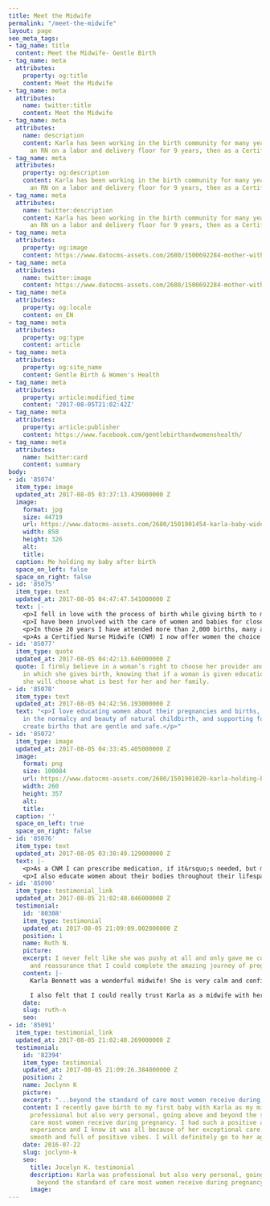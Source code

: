 ```yaml
---
title: Meet the Midwife
permalink: "/meet-the-midwife"
layout: page
seo_meta_tags:
- tag_name: title
  content: Meet the Midwife- Gentle Birth
- tag_name: meta
  attributes:
    property: og:title
    content: Meet the Midwife
- tag_name: meta
  attributes:
    name: twitter:title
    content: Meet the Midwife
- tag_name: meta
  attributes:
    name: description
    content: Karla has been working in the birth community for many years, first as
      an RN on a labor and delivery floor for 9 years, then as a Certified Nurse Midwife.
- tag_name: meta
  attributes:
    property: og:description
    content: Karla has been working in the birth community for many years, first as
      an RN on a labor and delivery floor for 9 years, then as a Certified Nurse Midwife.
- tag_name: meta
  attributes:
    name: twitter:description
    content: Karla has been working in the birth community for many years, first as
      an RN on a labor and delivery floor for 9 years, then as a Certified Nurse Midwife.
- tag_name: meta
  attributes:
    property: og:image
    content: https://www.datocms-assets.com/2680/1500692284-mother-with-baby.jpg
- tag_name: meta
  attributes:
    name: twitter:image
    content: https://www.datocms-assets.com/2680/1500692284-mother-with-baby.jpg
- tag_name: meta
  attributes:
    property: og:locale
    content: en_EN
- tag_name: meta
  attributes:
    property: og:type
    content: article
- tag_name: meta
  attributes:
    property: og:site_name
    content: Gentle Birth & Women's Health
- tag_name: meta
  attributes:
    property: article:modified_time
    content: '2017-08-05T21:02:42Z'
- tag_name: meta
  attributes:
    property: article:publisher
    content: https://www.facebook.com/gentlebirthandwomenshealth/
- tag_name: meta
  attributes:
    name: twitter:card
    content: summary
body:
- id: '85074'
  item_type: image
  updated_at: 2017-08-05 03:37:13.439000000 Z
  image:
    format: jpg
    size: 44719
    url: https://www.datocms-assets.com/2680/1501901454-karla-baby-wide.jpg
    width: 858
    height: 326
    alt: 
    title: 
  caption: Me holding my baby after birth
  space_on_left: false
  space_on_right: false
- id: '85075'
  item_type: text
  updated_at: 2017-08-05 04:47:47.541000000 Z
  text: |-
    <p>I fell in love with the process of birth while giving birth to my own 6 children, and as labor support for my family and friends.</p>
    <p>I have been involved with the care of women and babies for close to 20 years, first as a doula, then as a Labor and Delivery nurse, and now as a Certified Nurse Midwife.</p>
    <p>In those 20 years I have attended more than 2,000 births, many as a L&amp;D nurse in the hospital, where I was always the go-to nurse for the women who wanted a natural, unmedicated birth.</p>
    <p>As a Certified Nurse Midwife (CNM) I now offer women the choice of out-of-hospital birth; the natural and safe delivery of babies in their home, or in a birth center, where it can unfold in an unhurried, peaceful, and loving manner.</p>
- id: '85077'
  item_type: quote
  updated_at: 2017-08-05 04:42:13.646000000 Z
  quote: I firmly believe in a woman’s right to choose her provider and the manner
    in which she gives birth, knowing that if a woman is given education and support
    she will choose what is best for her and her family.
- id: '85078'
  item_type: text
  updated_at: 2017-08-05 04:42:56.193000000 Z
  text: "<p>I love educating women about their pregnancies and births, fostering trust
    in the normalcy and beauty of natural childbirth, and supporting families as they
    create births that are gentle and safe.</p>"
- id: '85072'
  item_type: image
  updated_at: 2017-08-05 04:33:45.405000000 Z
  image:
    format: png
    size: 100084
    url: https://www.datocms-assets.com/2680/1501901020-karla-holding-baby.png
    width: 260
    height: 357
    alt: 
    title: 
  caption: ''
  space_on_left: true
  space_on_right: false
- id: '85076'
  item_type: text
  updated_at: 2017-08-05 03:38:49.129000000 Z
  text: |-
    <p>As a CNM I can prescribe medication, if it&rsquo;s needed, but most often find that herbs or other alternative modalities can take care of many common conditions.</p>
    <p>I also educate women about their bodies throughout their lifespan, promoting good health and nutrition. I am licensed as a Certified Nurse Midwife and educated as a Women&rsquo;s Health Nurse Practitioner.</p>
- id: '85090'
  item_type: testimonial_link
  updated_at: 2017-08-05 21:02:40.046000000 Z
  testimonial:
    id: '80308'
    item_type: testimonial
    updated_at: 2017-08-05 21:09:09.002000000 Z
    position: 1
    name: Ruth N.
    picture: 
    excerpt: I never felt like she was pushy at all and only gave me constant encouragement
      and reassurance that I could complete the amazing journey of pregnancy and childbirth.
    content: |-
      Karla Bennett was a wonderful midwife! She is very calm and confident with what she does and I felt that I could completely trust her judgment. I never felt like she was pushy at all and only gave me constant encouragement and reassurance that I could complete the amazing journey of pregnancy and childbirth. This is such a vulnerable time for mom and having someone who takes the time to listen and help you feel secure is invaluable! Karla truly felt like a friend who was excited about and invested in me and my baby.

      I also felt that I could really trust Karla as a midwife with her eight years previous experience as a labor and delivery nurse. I imagine she has seen almost every birth scenario there is. Strangely enough after finding Karla online as a potential midwife I recognized her right away. She was the nurse 6 years ago that helped me when I was in labor with my son at the local hospital! I loved her then and love her now as my midwife. Thanks Karla for you true gift of caring about others and guiding them on this special journey.
    date: 
    slug: ruth-n
    seo: 
- id: '85091'
  item_type: testimonial_link
  updated_at: 2017-08-05 21:02:40.269000000 Z
  testimonial:
    id: '82394'
    item_type: testimonial
    updated_at: 2017-08-05 21:09:26.384000000 Z
    position: 2
    name: Joclynn K
    picture: 
    excerpt: "...beyond the standard of care most women receive during pregnancy."
    content: I recently gave birth to my first baby with Karla as my midwife.She was
      professional but also very personal, going above and beyond the standard of
      care most women receive during pregnancy. I had such a positive and comfortable
      experience and I know it was all because of her exceptional care. My labor was
      smooth and full of positive vibes. I will definitely go to her again!
    date: 2016-07-22
    slug: joclynn-k
    seo:
      title: Jocelyn K. testimonial
      description: Karla was professional but also very personal, going above and
        beyond the standard of care most women receive during pregnancy
      image: 
---
```


